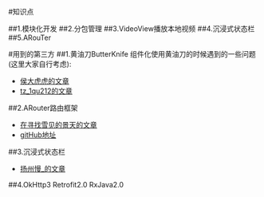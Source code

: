 #知识点

##1.模块化开发
##2.分包管理
##3.VideoView播放本地视频
##4.沉浸式状态栏
##5.ARouTer

#用到的第三方
##1.黄油刀ButterKnife
组件化使用黄油刀的时候遇到的一些问题(这里大家自行考虑):
- [侯大虎虎的文章](http://www.jianshu.com/p/1fa69ad55b0e)
- [tz_1qu212的文章](http://blog.csdn.net/tz_1qu212/article/details/77984599)

##2.ARouter路由框架
- [在寻找雪见的景天的文章](http://www.jianshu.com/p/fb20ab18c4cb)
- [gitHub地址](https://github.com/alibaba/ARouter)

##3.沉浸式状态栏
- [扬州慢_的文章](http://www.jianshu.com/p/dc20e98b9a90)

##4.OkHttp3 Retrofit2.0 RxJava2.0
